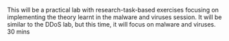 This will be a practical lab with research-task-based exercises focusing on implementing the theory learnt in the malware and viruses session. It will be similar to the DDoS lab, but this time, it will focus on malware and viruses.
30 mins